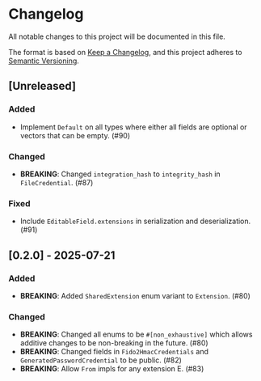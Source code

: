 # Changelog

All notable changes to this project will be documented in this file.

The format is based on [Keep a Changelog](https://keepachangelog.com/en/1.1.0/), and this project
adheres to [Semantic Versioning](https://semver.org/spec/v2.0.0.html).

## [Unreleased]

### Added

- Implement `Default` on all types where either all fields are optional or vectors that can be empty. (#90)

### Changed

- **BREAKING**: Changed `integration_hash` to `integrity_hash` in `FileCredential`. (#87)

### Fixed

- Include `EditableField.extensions` in serialization and deserialization. (#91)

## [0.2.0] - 2025-07-21

### Added

- **BREAKING**: Added `SharedExtension` enum variant to `Extension`. (#80)

### Changed

- **BREAKING**: Changed all enums to be `#[non_exhaustive]` which allows additive changes to be
  non-breaking in the future. (#80)
- **BREAKING**: Changed fields in `Fido2HmacCredentials` and `GeneratedPasswordCredential` to be
  public. (#82)
- **BREAKING**: Allow `From` impls for any extension E. (#83)
